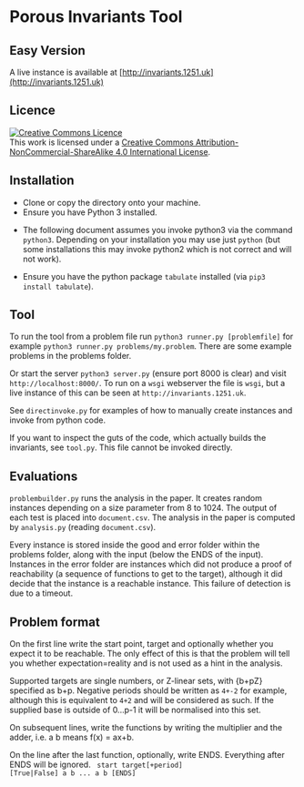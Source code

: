 # Porous Invariants Tool

## Easy Version

A live instance is available at [http://invariants.1251.uk](http://invariants.1251.uk)


## Licence

<a rel="license" href="http://creativecommons.org/licenses/by-nc-sa/4.0/"><img alt="Creative Commons Licence" style="border-width:0" src="https://i.creativecommons.org/l/by-nc-sa/4.0/88x31.png" /></a><br />This work is licensed under a <a rel="license" href="http://creativecommons.org/licenses/by-nc-sa/4.0/">Creative Commons Attribution-NonCommercial-ShareAlike 4.0 International License</a>.


## Installation

* Clone or copy the directory onto your machine.
* Ensure you have Python 3 installed. 
 - The following document assumes you invoke python3 via the command `python3`. Depending on your installation you may use just `python` (but some installations this may invoke python2 which is not correct and will not work).
* Ensure you have the python package `tabulate` installed (via `pip3 install tabulate`).

## Tool

To run the tool from a problem file run `python3 runner.py [problemfile]` for example `python3 runner.py problems/my.problem`. There are some example problems in the problems folder.

Or start the server `python3 server.py` (ensure port 8000 is clear) and visit `http://localhost:8000/`. To run on a `wsgi` webserver the file is `wsgi`, but a live instance of this can be seen at `http://invariants.1251.uk`.

See `directinvoke.py` for examples of how to manually create instances and invoke from python code.

If you want to inspect the guts of the code, which actually builds the invariants, see `tool.py`. This file cannot be invoked directly.

## Evaluations

`problembuilder.py` runs the analysis in the paper.
It creates random instances depending on a size parameter from 8 to 1024.
The output of each test is placed into `document.csv`. The analysis in the paper is computed by `analysis.py` (reading `document.csv`).

Every instance is stored inside the good and error folder within the problems folder, along with the input (below the ENDS of the input). Instances in the error folder are instances which did not produce a proof of reachability (a sequence of functions to get to the target), although it did decide that the instance is a reachable instance. This failure of detection is due to a timeout.

## Problem format

On the first line write the start point, target and optionally whether you expect it to be reachable. The only effect of this is that the problem will tell you whether expectation=reality and is not used as a hint in the analysis.

Supported targets are single numbers, or Z-linear sets, with {b+pZ} specified as b+p. Negative periods should be written as `4+-2` for example, although this is equivalent to `4+2` and will be considered as such. If the supplied base is outside of 0...p-1 it will be normalised into this set.

On subsequent lines, write the functions by writing the multiplier and the adder, i.e. a b means f(x) = ax+b. 

On the line after the last function, optionally, write ENDS. Everything after ENDS will be ignored.
<code>
start target[+period] [True|False]
a b
...
a b
[ENDS] 
</code>


